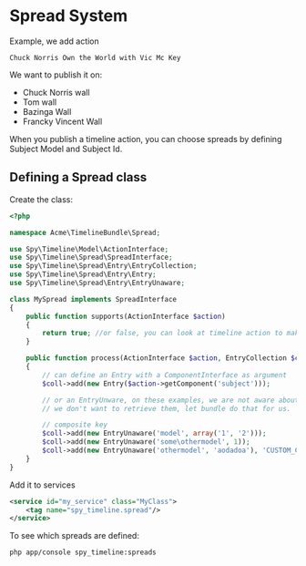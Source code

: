 # Spread System

Example, we add action

    Chuck Norris Own the World with Vic Mc Key

We want to publish it on:

* Chuck Norris wall
* Tom wall
* Bazinga Wall
* Francky Vincent Wall

When you publish a timeline action, you can choose spreads by defining Subject Model and Subject Id.

## Defining a Spread class


Create the class:

```php
<?php

namespace Acme\TimelineBundle\Spread;

use Spy\Timeline\Model\ActionInterface;
use Spy\Timeline\Spread\SpreadInterface;
use Spy\Timeline\Spread\Entry\EntryCollection;
use Spy\Timeline\Spread\Entry\Entry;
use Spy\Timeline\Spread\Entry\EntryUnaware;

class MySpread implements SpreadInterface
{
    public function supports(ActionInterface $action)
    {
        return true; //or false, you can look at timeline action to make your decision
    }

    public function process(ActionInterface $action, EntryCollection $coll)
    {
        // can define an Entry with a ComponentInterface as argument
        $coll->add(new Entry($action->getComponent('subject')));

        // or an EntryUnware, on these examples, we are not aware about components and
        // we don't want to retrieve them, let bundle do that for us.

        // composite key
        $coll->add(new EntryUnaware('model', array('1', '2')));
        $coll->add(new EntryUnaware('some\othermodel', 1));
        $coll->add(new EntryUnaware('othermodel', 'aodadoa'), 'CUSTOM_CONTEXT');
    }
}
```

Add it to services


```xml
<service id="my_service" class="MyClass">
    <tag name="spy_timeline.spread"/>
</service>
```

To see which spreads are defined:

```
php app/console spy_timeline:spreads
```
